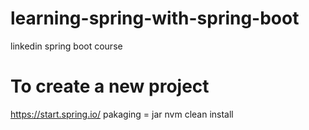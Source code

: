# learning-spring-with-spring-boot
linkedin spring boot course

# To create a new project
https://start.spring.io/
pakaging = jar
nvm clean install